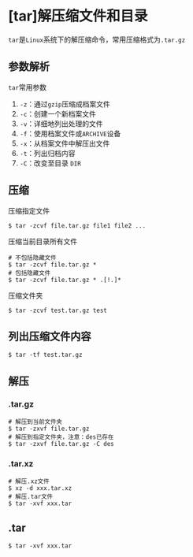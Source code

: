 
# [tar]解压缩文件和目录

`tar`是`Linux`系统下的解压缩命令，常用压缩格式为`.tar.gz`

## 参数解析

`tar`常用参数

1. `-z`：通过`gzip`压缩成档案文件
2. `-c`：创建一个新档案文件
3. `-v`：详细地列出处理的文件
4. `-f`：使用档案文件或`ARCHIVE`设备
5. `-x`：从档案文件中解压出文件
6. `-t`：列出归档内容
7. `-C`：改变至目录 `DIR`

## 压缩

压缩指定文件

    $ tar -zcvf file.tar.gz file1 file2 ...

压缩当前目录所有文件

    # 不包括隐藏文件
    $ tar -zcvf file.tar.gz *
    # 包括隐藏文件
    $ tar -zcvf file.tar.gz * .[!.]*

压缩文件夹

    $ tar -zcvf test.tar.gz test
    
## 列出压缩文件内容

    $ tar -tf test.tar.gz

## 解压

### .tar.gz

    # 解压到当前文件夹
    $ tar -zxvf file.tar.gz
    # 解压到指定文件夹，注意：des已存在
    $ tar -zxvf file.tar.gz -C des

### .tar.xz

```
# 解压.xz文件
$ xz -d xxx.tar.xz
# 解压.tar文件
$ tar -xvf xxx.tar
```

## .tar

```
$ tar -xvf xxx.tar
```